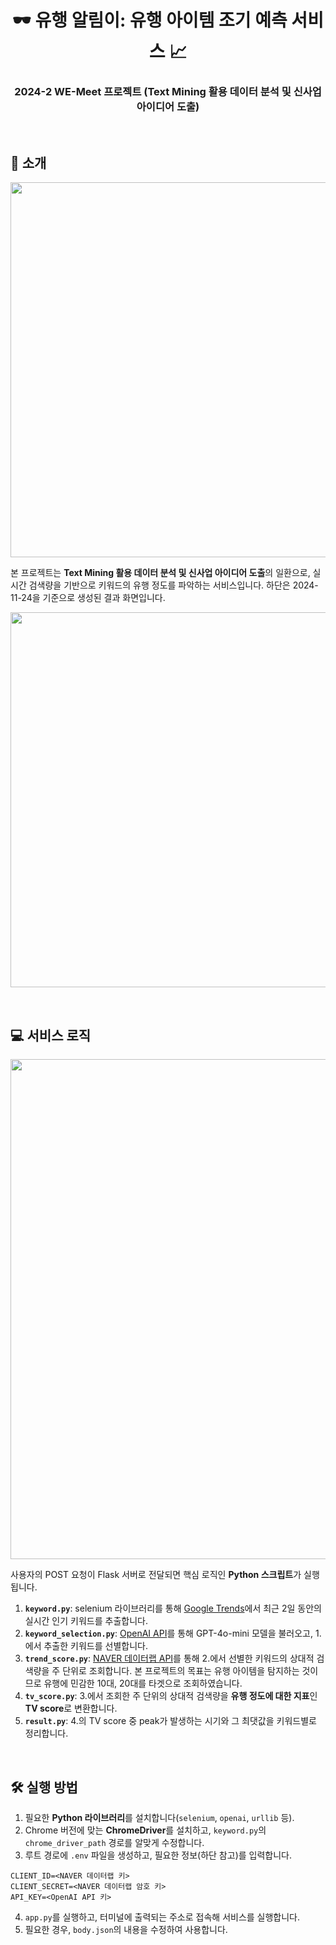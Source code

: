<p align="center">
  <h1 align="center">🕶️ 유행 알림이: 유행 아이템 조기 예측 서비스 📈 </h1>
  <p align="center">
    <h3 align="center">2024-2 WE-Meet 프로젝트 (Text Mining 활용 데이터 분석 및 신사업 아이디어 도출)</h3>
  </p>
</p>
<br>

## 📌 소개
<p align="center">
  <img src="https://github.com/user-attachments/assets/f5514b90-ca37-47b5-9e3e-864d050ca561" width="600"/>
</p>

본 프로젝트는 **Text Mining 활용 데이터 분석 및 신사업 아이디어 도출**의 일환으로, 실시간 검색량을 기반으로 키워드의 유행 정도를 파악하는 서비스입니다.
하단은 2024-11-24을 기준으로 생성된 결과 화면입니다.
<br>
<p align="center">
  <img src="https://github.com/user-attachments/assets/85fb7085-a323-4432-ba22-32794573c325" width="600"/>
</p>
<br>

## 💻 서비스 로직
<p align="center">
  <img src="https://github.com/user-attachments/assets/53267818-4b88-4e64-b30a-23b110d215f5" width="800"/>
</p>

사용자의 POST 요청이 Flask 서버로 전달되면 핵심 로직인 **Python 스크립트**가 실행됩니다. <br>
1. **`keyword.py`**: selenium 라이브러리를 통해 [Google Trends](https://trends.google.com/trends/)에서 최근 2일 동안의 실시간 인기 키워드를 추출합니다.
2. **`keyword_selection.py`**: [OpenAI API](https://openai.com/index/openai-api/)를 통해 GPT-4o-mini 모델을 불러오고, 1.에서 추출한 키워드를 선별합니다.
3. **`trend_score.py`**: [NAVER 데이터랩 API](https://developers.naver.com/products/service-api/datalab/datalab.md)를 통해 2.에서 선별한 키워드의 상대적 검색량을 주 단위로 조회합니다. 본 프로젝트의 목표는 유행 아이템을 탐지하는 것이므로 유행에 민감한 10대, 20대를 타겟으로 조회하였습니다.
4. **`tv_score.py`**: 3.에서 조회한 주 단위의 상대적 검색량을 **유행 정도에 대한 지표**인 **TV score**로 변환합니다.
5. **`result.py`**: 4.의 TV score 중 peak가 발생하는 시기와 그 최댓값을 키워드별로 정리합니다.
<br>

## 🛠️ 실행 방법
1. 필요한 **Python 라이브러리**를 설치합니다(`selenium`, `openai`, `urllib` 등).
2. Chrome 버전에 맞는 **ChromeDriver**를 설치하고, `keyword.py`의 `chrome_driver_path` 경로를 알맞게 수정합니다.
3. 루트 경로에 `.env` 파일을 생성하고, 필요한 정보(하단 참고)를 입력합니다.
```
CLIENT_ID=<NAVER 데이터랩 키>
CLIENT_SECRET=<NAVER 데이터랩 암호 키>
API_KEY=<OpenAI API 키>
```
4. `app.py`를 실행하고, 터미널에 출력되는 주소로 접속해 서비스를 실행합니다.
5. 필요한 경우, `body.json`의 내용을 수정하여 사용합니다.
